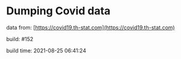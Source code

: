Dumping Covid data
==================
                        
data from: [https://covid19.th-stat.com](https://covid19.th-stat.com)

build: #152

build time: 2021-08-25 06:41:24
